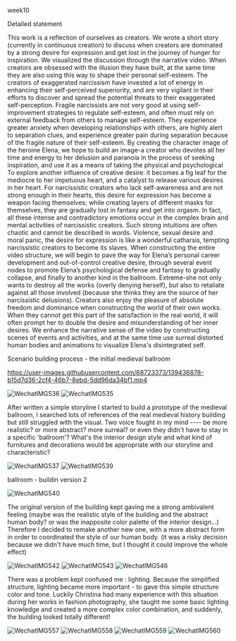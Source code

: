 week10

Detailed statement 

This work is a reflection of ourselves as creators. We wrote a short story (currently in continuous creation) to discuss when creators are dominated by a strong desire for expression and get lost in the journey of hunger for inspiration. We visualized the discussion through the narrative video. When creators are obsessed with the illusion they have built, at the same time they are also using this way to shape their personal self-esteem. The creators of exaggerated narcissism have invested a lot of energy in enhancing their self-perceived superiority, and are very vigilant in their efforts to discover and spread the potential threats to their exaggerated self-perception. Fragile narcissists are not very good at using self-improvement strategies to regulate self-esteem, and often must rely on external feedback from others to manage self-esteem. They experience greater anxiety when developing relationships with others, are highly alert to separation clues, and experience greater pain during separation because of the fragile nature of their self-esteem. By creating the character image of the heroine Elena, we hope to build an image-a creator who devotes all her time and energy to her delusion and paranoia in the process of seeking inspiration, and use it as a means of taking the physical and psychological To explore another influence of creative desire: it becomes a fig leaf for the mediocre to her impetuous heart, and a catalyst to release various desires in her heart. For narcissistic creators who lack self-awareness and are not strong enough in their hearts, this desire for expression has become a weapon facing themselves; while creating layers of different masks for themselves, they are gradually lost in fantasy and get into orgasm. In fact, all these intense and contradictory emotions occur in the complex brain and mental activities of narcissistic creators. Such strong intuitions are often chaotic and cannot be described in words. Violence, sexual desire and moral panic, the desire for expression is like a wonderful catharsis, tempting narcissistic creators to become its slaves. When constructing the entire video structure, we will begin to pave the way for Elena’s personal career development and out-of-control creative desire, through several event nodes to promote Elena’s psychological defense and fantasy to gradually collapse, and finally to another kind in the ballroom. Extreme-she not only wants to destroy all the works (overly denying herself), but also to retaliate against all those involved (because she thinks they are the source of her narcissistic delusions). Creators also enjoy the pleasure of absolute freedom and dominance when constructing the world of their own works. When they cannot get this part of the satisfaction in the real world, it will often prompt her to double the desire and misunderstanding of her inner desires. We enhance the narrative sense of the video by constructing scenes of events and activities, and at the same time use surreal distorted human bodies and animations to visualize Elena's disintegrated self.

Scenario building process - the initial medieval ballroom

https://user-images.githubusercontent.com/68723373/139436878-b15d7d36-2cf4-46b7-8ebd-5dd96da34bf1.mp4

![WechatIMG536](https://user-images.githubusercontent.com/68723373/139437412-653b5afe-f196-4bef-a42c-9c67de46b6cd.jpeg)
![WechatIMG535](https://user-images.githubusercontent.com/68723373/139437418-8938b8d3-bd72-47c6-834e-0e7b72cdaea0.jpeg)

After written a simple storyline I started to build a prototype of the medieval ballroom, I searched lots of references of the real medieval history building but still struggled with the visual. Two voice fought in my mind ---- be more realistic? or more abstract? more surreal? or even they didn't have to stay in a specific 'ballroom'? What's the interior design style and what kind of furnitures and decorations would be appropriate with our storyline and characteristic? 

![WechatIMG537](https://user-images.githubusercontent.com/68723373/139589343-1ffa7210-31be-4515-981e-21612ed68d2f.jpeg)
![WechatIMG539](https://user-images.githubusercontent.com/68723373/139589346-62af7da2-665a-4400-a5a7-4df9419091f0.jpeg)


ballroom - buildin version 2

![WechatIMG540](https://user-images.githubusercontent.com/68723373/139625466-337fc901-32a8-439b-94b7-c6b7c55f3be5.jpeg)

The original version of the building kept gaving me a strong ambivalent feeling (maybe was the realistic style of the building and the abstract human body? or was the inapposite color palette of the interior design...) Therefore I decided to remake another new one, with a more abstract form in order to coordinated the style of our human body. (it was a risky decision because we didn't have much time, but I thought it could improve the whole effect)

![WechatIMG542](https://user-images.githubusercontent.com/68723373/139626712-251681db-c8ae-4f84-9d4f-b5a949768259.jpeg)
![WechatIMG543](https://user-images.githubusercontent.com/68723373/139626715-a6b1ee60-768f-4877-9945-4b146795d5b3.jpeg)
![WechatIMG546](https://user-images.githubusercontent.com/68723373/139626720-80d6ca2e-6bb8-4db2-9d25-15186785c116.jpeg)

There was a problem kept confused me : lighting. Because the simplified structure, lighting became more important - to gave this simple structure color and tone. Luckily Christina had many experience with this situation during her works in fashion photography, she taught me some basic lighting knowledge and created a more complex color combination, and suddenly, the building looked totally different!

![WechatIMG557](https://user-images.githubusercontent.com/68723373/139628069-03bae06d-887f-43e5-a195-5be659b92b2f.jpeg)
![WechatIMG558](https://user-images.githubusercontent.com/68723373/139628072-5917332c-c875-4440-b91c-045a2501b452.jpeg)
![WechatIMG559](https://user-images.githubusercontent.com/68723373/139628075-6b7c8086-8596-4061-8d05-2cbc9cb2c56e.jpeg)
![WechatIMG560](https://user-images.githubusercontent.com/68723373/139628080-493ab289-1612-4d33-b0eb-bb5b7edb1f36.jpeg)
